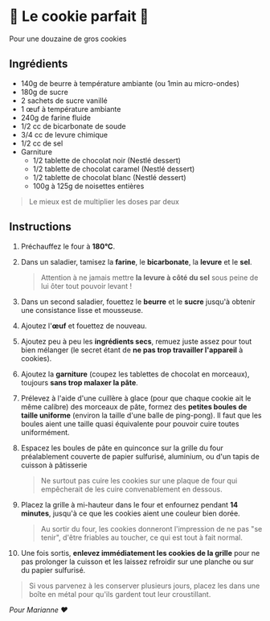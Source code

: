 # 🍪 Le cookie parfait 🍪

Pour une douzaine de gros cookies

## Ingrédients

- 140g de beurre à température ambiante (ou 1min au micro-ondes)
- 180g de sucre
- 2 sachets de sucre vanillé
- 1 œuf à température ambiante
- 240g de farine fluide
- 1/2 cc de bicarbonate de soude
- 3/4 cc de levure chimique
- 1/2 cc de sel
- Garniture
  - 1/2 tablette de chocolat noir (Nestlé dessert)
  - 1/2 tablette de chocolat caramel (Nestlé dessert)
  - 1/2 tablette de chocolat blanc (Nestlé dessert)
  - 100g à 125g de noisettes entières

> Le mieux est de multiplier les doses par deux

## Instructions

1. Préchauffez le four à **180°C**.

1. Dans un saladier, tamisez la **farine**, le **bicarbonate**, la **levure** et le **sel**.

   > Attention à ne jamais mettre **la levure à côté du sel** sous peine de lui ôter tout pouvoir levant !

1. Dans un second saladier, fouettez le **beurre** et le **sucre** jusqu'à obtenir une consistance lisse et mousseuse.

1. Ajoutez l'**œuf** et fouettez de nouveau.

1. Ajoutez peu à peu les **ingrédients secs**, remuez juste assez pour tout bien mélanger (le secret étant de **ne pas trop travailler l'appareil** à cookies).

1. Ajoutez la **garniture** (coupez les tablettes de chocolat en morceaux), toujours **sans trop malaxer la pâte**.

1. Prélevez à l'aide d'une cuillère à glace (pour que chaque cookie ait le même calibre) des morceaux de pâte, formez des **petites boules de taille uniforme** (environ la taille d'une balle de ping-pong). Il faut que les boules aient une taille quasi équivalente pour pouvoir cuire toutes uniformément.

1. Espacez les boules de pâte en quinconce sur la grille du four préalablement couverte de papier sulfurisé, aluminium, ou d'un tapis de cuisson à pâtisserie

   > Ne surtout pas cuire les cookies sur une plaque de four qui empêcherait de les cuire convenablement en dessous.

1. Placez la grille à mi-hauteur dans le four et enfournez pendant **14 minutes**, jusqu'à ce que les cookies aient une couleur bien dorée.

   > Au sortir du four, les cookies donneront l'impression de ne pas "se tenir", d'être friables au toucher, ce qui est tout à fait normal.

1. Une fois sortis, **enlevez immédiatement les cookies de la grille** pour ne pas prolonger la cuisson et les laissez refroidir sur une planche ou sur du papier sulfurisé.

> Si vous parvenez à les conserver plusieurs jours, placez les dans une boîte en métal pour qu'ils gardent tout leur croustillant.

_Pour Marianne ❤️_
